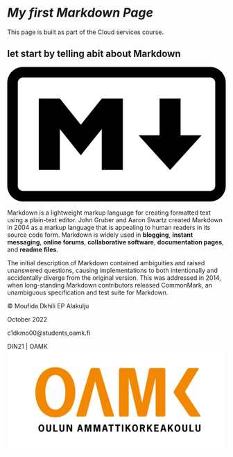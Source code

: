 # *My first Markdown Page*


This page is built as part of the Cloud services course.



## let start by telling abit about Markdown

![alt text](https://github.com/mufidaA/mufidaA.github.io/blob/20e3101a7bb8da2e603ec7880faa26f13085912e/media/Markdown-mark.svg.png "markdown Logo")

Markdown is a lightweight markup language for creating formatted text using a plain-text editor. John Gruber and Aaron Swartz created Markdown in 2004 as a markup language that is appealing to human readers in its source code form. Markdown is widely used in **blogging**, **instant messaging**, **online forums**, **collaborative software**, **documentation pages**, and **readme files**.

The initial description of Markdown contained ambiguities and raised unanswered questions, causing implementations to both intentionally and accidentally diverge from the original version. This was addressed in 2014, when long-standing Markdown contributors released CommonMark, an unambiguous specification and test suite for Markdown.



[^1]: The cloud service course page
  [* click here to see the The course page*](https://tl.oamk.fi/cloudservices).
[^2]: Wikipedia Markdown introduction
  [*here link to Wikipedia*](https://en.wikipedia.org/wiki/Markdown).
[^3]: Github Markdown documentation
  [*link to Markdown-Cheatsheet in GitHub*](https://github.com/adam-p/markdown-here/wiki/Markdown-Cheatsheet).
[^4]: Daringfireball Markdow documentation
  [*link to Markdown syntax guide on draingfireball*](https://daringfireball.net/projects/markdown/syntax#p).


© Moufida Dkhili EP Alakulju

October 2022

c1dkmo00@students,oamk.fi

DIN21 | OAMK
![alt text](https://github.com/mufidaA/mufidaA.github.io/blob/20e3101a7bb8da2e603ec7880faa26f13085912e/media/Toimistokayttoon_Suomeksi-06.png "OAMK Logo")